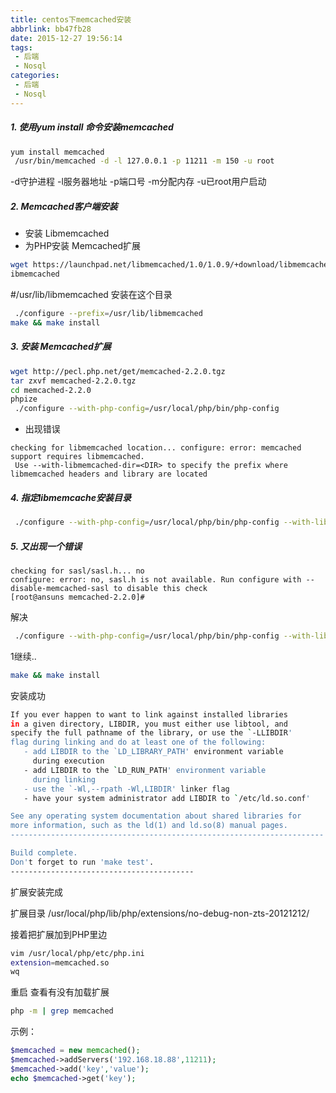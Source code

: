 ```yaml
---
title: centos下memcached安装
abbrlink: bb47fb28
date: 2015-12-27 19:56:14
tags:
 - 后端
 - Nosql
categories:
 - 后端
 - Nosql
---
```


##### 1. 使用yum install 命令安装memcached #####
```bash
yum install memcached
 /usr/bin/memcached -d -l 127.0.0.1 -p 11211 -m 150 -u root
```
-d守护进程 -l服务器地址 -p端口号 -m分配内存 -u已root用户启动

##### 2. Memcached客户端安装 #####

- 安装   Libmemcached
- 为PHP安装 Memcached扩展
```bash 
wget https://launchpad.net/libmemcached/1.0/1.0.9/+download/libmemcached-1.0.9.tar.gz
ibmemcached
```
#/usr/lib/libmemcached 安装在这个目录
```bash
 ./configure --prefix=/usr/lib/libmemcached
make && make install
```

##### 3. 安装 Memcached扩展 #####
```bash
wget http://pecl.php.net/get/memcached-2.2.0.tgz
tar zxvf memcached-2.2.0.tgz 
cd memcached-2.2.0
phpize
 ./configure --with-php-config=/usr/local/php/bin/php-config 
 ```

- 出现错误
```angular2html
checking for libmemcached location... configure: error: memcached support requires libmemcached.
 Use --with-libmemcached-dir=<DIR> to specify the prefix where libmemcached headers and library are located

```
##### 4. 指定libmemcache安装目录 #####
```bash
 ./configure --with-php-config=/usr/local/php/bin/php-config --with-libmemcached-dir=/usr/lib/libmemcached/
```

##### 5. 又出现一个错误 #####
```angular2html
checking for sasl/sasl.h... no
configure: error: no, sasl.h is not available. Run configure with --disable-memcached-sasl to disable this check
[root@ansuns memcached-2.2.0]# 
```

解决
```bash
 ./configure --with-php-config=/usr/local/php/bin/php-config --with-libmemcached-dir=/usr/lib/libmemcached/ --disable-memcached-sasl

```

1继续..
```bash
make && make install
```
安装成功
```bash
If you ever happen to want to link against installed libraries
in a given directory, LIBDIR, you must either use libtool, and
specify the full pathname of the library, or use the `-LLIBDIR'
flag during linking and do at least one of the following:
   - add LIBDIR to the `LD_LIBRARY_PATH' environment variable
     during execution
   - add LIBDIR to the `LD_RUN_PATH' environment variable
     during linking
   - use the `-Wl,--rpath -Wl,LIBDIR' linker flag
   - have your system administrator add LIBDIR to `/etc/ld.so.conf'

See any operating system documentation about shared libraries for
more information, such as the ld(1) and ld.so(8) manual pages.
----------------------------------------------------------------------

Build complete.
Don't forget to run 'make test'.
-----------------------------------------
```

扩展安装完成

扩展目录
 /usr/local/php/lib/php/extensions/no-debug-non-zts-20121212/

接着把扩展加到PHP里边
```bash 
vim /usr/local/php/etc/php.ini
extension=memcached.so
wq
```


重启
查看有没有加载扩展
````bash
php -m | grep memcached
````
示例：
```php
$memcached = new memcached();
$memcached->addServers('192.168.18.88',11211);
$memcached->add('key','value');
echo $memcached->get('key');
```

